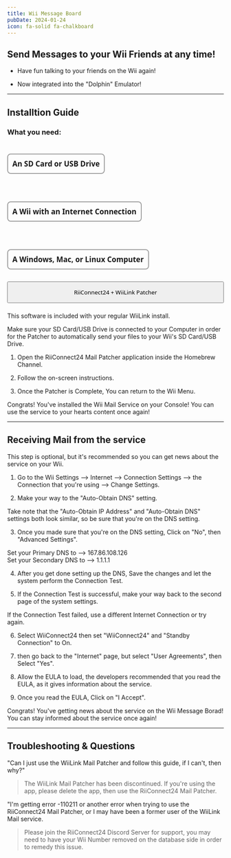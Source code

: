```yaml
---
title: Wii Message Board
pubDate: 2024-01-24
icon: fa-solid fa-chalkboard
---
```

## Send Messages to your Wii Friends at any time!

- Have fun talking to your friends on the Wii again!

- Now integrated into the "Dolphin" Emulator!
___

## Installtion Guide

### What you need:
<div style="display:flex; gap:18px; flex-wrap:wrap; position:relative;"><h4 style="font-size:17px; font-family:system-ui; padding:10px; border:2px solid #00000060; border-radius:8px;"><i class="fa-solid fa-sd-card"></i> An SD Card or USB Drive</h4> <h4 style="font-size:17px; font-family:system-ui; padding:10px; border:2px solid #00000060; border-radius:8px;"><i class="fa-solid fa-globe"></i> A Wii with an Internet Connection</h4> <h4 style="font-size:17px; font-family:system-ui; padding:10px; border:2px solid #00000060; border-radius:8px;"><i class="fa-solid fa-desktop"></i> A Windows, Mac, or Linux Computer</h4></div>

<div style="width:100%; height:40px; margin-top:5px;  border-radius:8px;  position:relative;">
<a href="https://github.com/WiiLink24/WiiLink24-Patcher/releases"><button type="button" style="width:100%; height:50px;  font-family:system-ui;" class="btn1 btn btn-success"><i class="fa-solid fa-download"></i> RiiConnect24 + WiiLink Patcher</button></a>
</div>
</br>

<l class="notice info fullwidth">This software is included with your regular WiiLink install.</l>

<l class="notice generic fullwidth">Make sure your SD Card/USB Drive is connected to your Computer in order for the Patcher to automatically send your files to your Wii's SD Card/USB Drive.</l>

1. Open the RiiConnect24 Mail Patcher application inside the Homebrew Channel.

2. Follow the on-screen instructions.

3. Once the Patcher is Complete, You can return to the Wii Menu.

<l class="notice success fullwidth">Congrats! You've installed the Wii Mail Service on your Console! You can use the service to your hearts content once again!</l>
___

## Receiving Mail from the service

<l class="notice info fullwidth">This step is optional, but it's recommended so you can get news about the service on your Wii. </l>

1. Go to the Wii Settings --> Internet --> Connection Settings --> the Connection that you're using --> Change Settings.

2. Make your way to the "Auto-Obtain DNS" setting.

<l class="notice info fullwidth">Take note that the "Auto-Obtain IP Address" and "Auto-Obtain DNS" settings both look similar, so be sure that you're on the DNS setting.</l>

3. Once you made sure that you're on the DNS setting, Click on "No", then "Advanced Settings".

Set your Primary DNS to --> 167.86.108.126 <br>
Set your Secondary DNS to --> 1.1.1.1

4. After you get done setting up the DNS, Save the changes and let the system perform the Connection Test.

5. If the Connection Test is successful, make your way back to the second page of the system settings.

<l class="notice generic fullwidth">If the Connection Test failed, use a different Internet Connection or try again.</l>

6. Select WiiConnect24 then set "WiiConnect24" and "Standby Connection" to On.

7. then go back to the "Internet" page, but select "User Agreements", then Select "Yes".

8. Allow the EULA to load, the developers recommended that you read the EULA, as it gives information about the service.

9. Once you read the EULA, Click on "I Accept".

<l class="notice success fullwidth">Congrats! You've getting news about the service on the Wii Message Borad! You can stay informed about the service once again!</l>
___

## Troubleshooting & Questions

"Can I just use the WiiLink Mail Patcher and follow this guide, if I can't, then why?"
> The WiiLink Mail Patcher has been discontinued. If you're using the app, please delete the app, then use the RiiConnect24 Mail Patcher.

"I'm getting error -110211 or another error when trying to use the RiiConnect24 Mail Patcher, or I may have been a former user of the WiiLink Mail service.
> Please join the RiiConnect24 Discord Server for support, you may need to have your Wii Number removed on the database side in order to remedy this issue.